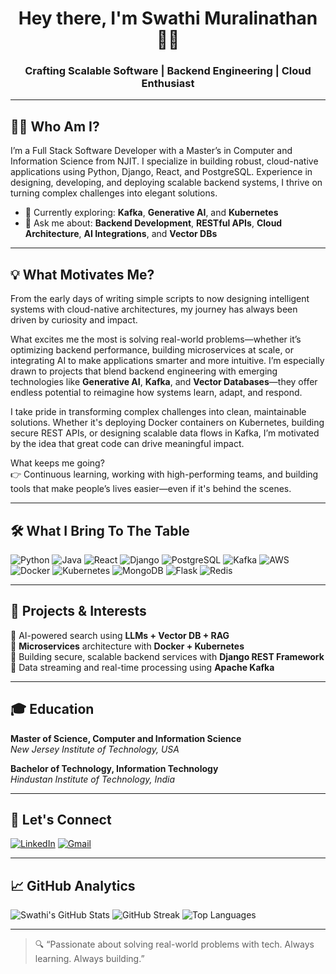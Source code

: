 <h1 align="center">Hey there, I'm Swathi Muralinathan 👩‍💻</h1>
<h3 align="center">Crafting Scalable Software | Backend Engineering | Cloud Enthusiast</h3>

---

## 👩‍💼 Who Am I?

I’m a Full Stack Software Developer with a Master’s in Computer and Information Science from NJIT. I specialize in building robust, cloud-native applications using Python, Django, React, and PostgreSQL. Experience in designing, developing, and deploying scalable backend systems, I thrive on turning complex challenges into elegant solutions.

- 🌱 Currently exploring: **Kafka**, **Generative AI**, and **Kubernetes**
- 💬 Ask me about: **Backend Development**, **RESTful APIs**, **Cloud Architecture**, **AI Integrations**, and **Vector DBs**

---

## 💡 What Motivates Me?

From the early days of writing simple scripts to now designing intelligent systems with cloud-native architectures, my journey has always been driven by curiosity and impact.

What excites me the most is solving real-world problems—whether it’s optimizing backend performance, building microservices at scale, or integrating AI to make applications smarter and more intuitive. I’m especially drawn to projects that blend backend engineering with emerging technologies like **Generative AI**, **Kafka**, and **Vector Databases**—they offer endless potential to reimagine how systems learn, adapt, and respond.

I take pride in transforming complex challenges into clean, maintainable solutions. Whether it's deploying Docker containers on Kubernetes, building secure REST APIs, or designing scalable data flows in Kafka, I’m motivated by the idea that great code can drive meaningful impact.

What keeps me going?  
👉 Continuous learning, working with high-performing teams, and building tools that make people’s lives easier—even if it's behind the scenes.

---

## 🛠️ What I Bring To The Table

![Python](https://img.shields.io/badge/-Python-3776AB?style=flat-square&logo=python&logoColor=white)
![Java](https://img.shields.io/badge/-Java-007396?style=flat-square&logo=java&logoColor=white)
![React](https://img.shields.io/badge/-React-61DAFB?style=flat-square&logo=react&logoColor=black)
![Django](https://img.shields.io/badge/-Django-092E20?style=flat-square&logo=django&logoColor=white)
![PostgreSQL](https://img.shields.io/badge/-PostgreSQL-4169E1?style=flat-square&logo=postgresql&logoColor=white)
![Kafka](https://img.shields.io/badge/-Kafka-231F20?style=flat-square&logo=apachekafka&logoColor=white)
![AWS](https://img.shields.io/badge/-AWS-FF9900?style=flat-square&logo=amazonaws&logoColor=white)
![Docker](https://img.shields.io/badge/-Docker-2496ED?style=flat-square&logo=docker&logoColor=white)
![Kubernetes](https://img.shields.io/badge/-Kubernetes-326CE5?style=flat-square&logo=kubernetes&logoColor=white)
![MongoDB](https://img.shields.io/badge/-MongoDB-47A248?style=flat-square&logo=mongodb&logoColor=white)
![Flask](https://img.shields.io/badge/-Flask-000000?style=flat-square&logo=flask&logoColor=white)
![Redis](https://img.shields.io/badge/-Redis-DC382D?style=flat-square&logo=redis&logoColor=white)

---

## 🚀 Projects & Interests

🔸 AI-powered search using **LLMs + Vector DB + RAG**  
🔸 **Microservices** architecture with **Docker + Kubernetes**  
🔸 Building secure, scalable backend services with **Django REST Framework**  
🔸 Data streaming and real-time processing using **Apache Kafka**

---

## 🎓 Education

**Master of Science, Computer and Information Science**  
*New Jersey Institute of Technology, USA*

**Bachelor of Technology, Information Technology**  
*Hindustan Institute of Technology, India*

---

## 🤝 Let's Connect

[![LinkedIn](https://img.shields.io/badge/LinkedIn-%230077B5.svg?style=flat-square&logo=linkedin&logoColor=white)](https://www.linkedin.com/in/swathi-muralinathan/)
[![Gmail](https://img.shields.io/badge/Gmail-D14836?style=flat-square&logo=gmail&logoColor=white)](mailto:swathimurali3345@gmail.com)

---

## 📈 GitHub Analytics

![Swathi's GitHub Stats](https://github-readme-stats.vercel.app/api?username=Swmural&show_icons=true&theme=radical)
![GitHub Streak](https://streak-stats.demolab.com?user=Swmural&theme=radical)
![Top Languages](https://github-readme-stats.vercel.app/api/top-langs/?username=Swmural&layout=compact&theme=radical)

---

> 🔍 “Passionate about solving real-world problems with tech. Always learning. Always building.”
